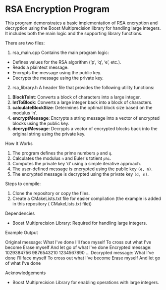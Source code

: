 # RSA Encryption Program

This program demonstrates a basic implementation of RSA encryption and decryption using the Boost Multiprecision library for handling large integers. It includes both the main logic and the supporting library functions.

There are two files:

1) rsa_main.cpp
Contains the main program logic:
- Defines values for the RSA algorithm (‘p’, ‘q’, ‘e’, etc.).
- Reads a plaintext message.
- Encrypts the message using the public key.
- Decrypts the message using the private key.

2) rsa_library.h
A header file that provides the following utility functions:

1. **BlockToInt**: Converts a block of characters into a large integer.
2. **IntToBlock**: Converts a large integer back into a block of characters.
3. **calculateBlockSize**: Determines the optimal block size based on the modulus ‘n’.
4. **encryptMessage**: Encrypts a string message into a vector of encrypted blocks using the public key.
5. **decryptMessage**: Decrypts a vector of encrypted blocks back into the original string using the private key.

How It Works
1. The program defines the prime numbers `p` and `q`.
2. Calculates the modulus `n` and Euler's totient `phi`.
3. Computes the private key ‘d’ using a simple iterative approach.
4. The user-defined message is encrypted using the public key `(e, n)`.
5. The encrypted message is decrypted using the private key `(d, n)`.


 Steps to compile:
 1) Clone the repository or copy the files.
 2) Create a CMakeLists.txt file for easier compilation (the example is added in this repository ( CMakeLists.txt file))
 

Dependencies
- Boost Multiprecision Library: Required for handling large integers.

Example Output

Original message: What I've done I'll face myself To cross out what I've become Erase myself And let go of what I've done
Encrypted message: 1029384756 9876543210 1234567890 ...
Decrypted message: What I've done I'll face myself To cross out what I've become Erase myself And let go of what I've done


Acknowledgements
- Boost Multiprecision Library for enabling operations with large integers.
